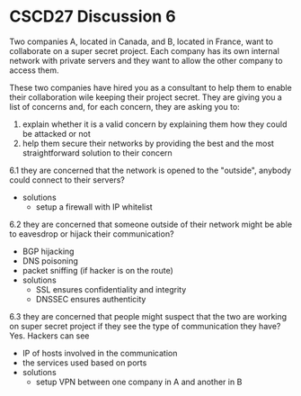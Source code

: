 # CSCD27 Discussion 6

Two companies A, located in Canada, and B, located in France, want to collaborate on a super secret project. Each company has its own internal network with private servers and they want to allow the other company to access them.

These two companies have hired you as a consultant to help them to enable their collaboration wile keeping their project secret. They are giving you a list of concerns and, for each concern, they are asking you to:

1. explain whether it is a valid concern by explaining them how they could be attacked or not
2. help them secure their networks by providing the best and the most straightforward solution to their concern

6.1 they are concerned that the network is opened to the "outside", anybody could connect to their servers?

- solutions
	+ setup a firewall with IP whitelist

6.2 they are concerned that someone outside of their network might be able to eavesdrop or hijack their communication?

- BGP hijacking
- DNS poisoning
- packet sniffing (if hacker is on the route)
- solutions
	+ SSL ensures confidentiality and integrity
	+ DNSSEC ensures authenticity

6.3 they are concerned that people might suspect that the two are working on super secret project if they see the type of communication they have?
Yes. Hackers can see

- IP of hosts involved in the communication
- the services used based on ports
- solutions
	+ setup VPN between one company in A and another in B
